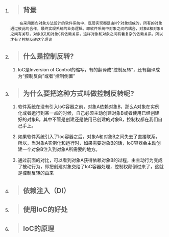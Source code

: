 1. > ## 背景

           在采用面向对象方法设计的软件系统中，底层实现都是由N个对象组成的，所有的对象通过彼此的合作，最终实现系统的业务逻辑。即软件系统中对象之间的耦合，对象A和对象B之间有关联，对象B又和对象C有依赖关系，这样对象和对象之间有着复杂的依赖关系，所以才有了控制反转这个理论

2. > ## 什么是控制反转?

   1. IoC是Inversion of Control的缩写，有的翻译成“控制反转”，还有翻译成为“控制反向”或者“控制倒置”
3. > ## 为什么要把这种方式叫做控制反转呢?

   1. 软件系统在没有引入IoC容器之前，对象A依赖对象B，那么A对象在实例化或者运行到某一点的时候，自己必须主动创建对象B或者使用已经创建好的对象B，其中不管是创建还是使用已创建的对象B，控制权都在我们自己手上。

   2. 如果软件系统引入了Ioc容器之后，对象A和对象B之间失去了直接联系，所以，当对象A实例化和运行时，如果需要对象B的话，IoC容器会主动创建一个对象B注入到对象A所需要的地方。

   3. 通过前面的对比，可以看到对象A获得依赖对象B的过程，由主动行为变成了被动行为，即把创建对象交给了IoC容器处理，控制权颠倒过来了，这就是控制反转的由来
4. > ## 依赖注入（DI）
5. > ## 使用IoC的好处
6. > ## IoC的原理



